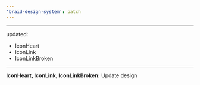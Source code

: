 ```yaml
---
'braid-design-system': patch
---
```


---
updated:
  - IconHeart
  - IconLink
  - IconLinkBroken
---

**IconHeart, IconLink, IconLinkBroken:** Update design
